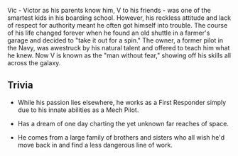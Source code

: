 Vic - Victor as his parents know him, V to his friends - was one of the smartest kids in his boarding school. However, his reckless attitude and lack of respect for authority meant he often got himself into trouble. The course of his life changed forever when he found an old shuttle in a farmer's garage and decided to "take it out for a spin." The owner, a former pilot in the Navy, was awestruck by his natural talent and offered to teach him what he knew. Now V is known as the "man without fear," showing off his skills all across the galaxy.

## Trivia
- While his passion lies elsewhere, he works as a First Responder simply due to his innate abilities as a Mech Pilot.

- Has a dream of one day charting the yet unknown far reaches of space.

- He comes from a large family of brothers and sisters who all wish he'd move back in and find a less dangerous line of work.